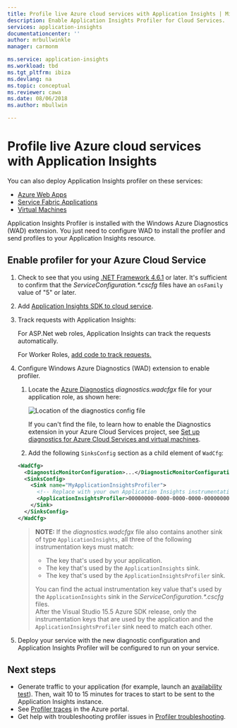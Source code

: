 ```yaml
---
title: Profile live Azure cloud services with Application Insights | Microsoft Docs
description: Enable Application Insights Profiler for Cloud Services.
services: application-insights
documentationcenter: ''
author: mrbullwinkle
manager: carmonm

ms.service: application-insights
ms.workload: tbd
ms.tgt_pltfrm: ibiza
ms.devlang: na
ms.topic: conceptual
ms.reviewer: cawa
ms.date: 08/06/2018
ms.author: mbullwin

---
```

# Profile live Azure cloud services with Application Insights

You can also deploy Application Insights profiler on these services:
* [Azure Web Apps](app-insights-profiler.md?toc=/azure/azure-monitor/toc.json)
* [Service Fabric Applications](app-insights-profiler-servicefabric.md?toc=/azure/azure-monitor/toc.json)
* [Virtual Machines](app-insights-profiler-vm.md?toc=/azure/azure-monitor/toc.json)

Application Insights Profiler is installed with the Windows Azure Diagnostics (WAD) extension. You just need to configure WAD to install the profiler and send profiles to your Application Insights resource.

## Enable profiler for your Azure Cloud Service
1. Check to see that you  using [.NET Framework 4.6.1](https://docs.microsoft.com/dotnet/framework/migration-guide/how-to-determine-which-versions-are-installed) or later.  It's sufficient to confirm that the *ServiceConfiguration.\*.cscfg* files have an `osFamily` value of "5" or later.
1. Add [Application Insights SDK to cloud service](app-insights-cloudservices.md?toc=/azure/azure-monitor/toc.json).
1. Track requests with Application Insights:

    For ASP.Net web roles, Application Insights can track the requests automatically.

    For Worker Roles, [add code to track requests.](app-insights-profiler-trackrequests.md?toc=/azure/azure-monitor/toc.json)

    

1. Configure Windows Azure Diagnostics (WAD) extension to enable profiler.



    1. Locate the [Azure Diagnostics](https://docs.microsoft.com/azure/monitoring-and-diagnostics/azure-diagnostics) *diagnostics.wadcfgx* file for your application role, as shown here:  

       ![Location of the diagnostics config file](./media/enable-profiler-compute/cloudservice-solutionexplorer.png)  

        If you can't find the file, to learn how to enable the Diagnostics extension in your Azure Cloud Services project, see [Set up diagnostics for Azure Cloud Services and virtual machines](https://docs.microsoft.com/azure/vs-azure-tools-diagnostics-for-cloud-services-and-virtual-machines#enable-diagnostics-in-cloud-service-projects-before-deploying-them).

    1. Add the following `SinksConfig` section as a child element of `WadCfg`:  

      ```xml
      <WadCfg>
        <DiagnosticMonitorConfiguration>...</DiagnosticMonitorConfiguration>
        <SinksConfig>
          <Sink name="MyApplicationInsightsProfiler">
            <!-- Replace with your own Application Insights instrumentation key. -->
            <ApplicationInsightsProfiler>00000000-0000-0000-0000-000000000000</ApplicationInsightsProfiler>
          </Sink>
        </SinksConfig>
      </WadCfg>
      ```

    >   **NOTE:**
    > If the *diagnostics.wadcfgx* file also contains another sink of type `ApplicationInsights`, all three of the following instrumentation keys must match:  
    >  * The key that's used by your application.  
    >  * The key that's used by the `ApplicationInsights` sink.  
    >  * The key that's used by the `ApplicationInsightsProfiler` sink.  
    >
    > You can find the actual instrumentation key value that's used by the `ApplicationInsights` sink in the     *ServiceConfiguration.\*.cscfg* files.  
    > After the Visual Studio 15.5 Azure SDK release, only the instrumentation keys that are used by the application     and the `ApplicationInsightsProfiler` sink need to match each other.
1. Deploy your service with the new diagnostic configuration and Application Insights Profiler will be configured to run on your service.
 
## Next steps

- Generate traffic to your application (for example, launch an [availability test](https://docs.microsoft.com/azure/application-insights/app-insights-monitor-web-app-availability)). Then, wait 10 to 15 minutes for traces to start to be sent to the Application Insights instance.
- See [Profiler traces](https://docs.microsoft.com/azure/application-insights/app-insights-profiler-overview?toc=/azure/azure-monitor/toc.json) in the Azure portal.
- Get help with troubleshooting profiler issues in [Profiler troubleshooting](app-insights-profiler-troubleshooting.md?toc=/azure/azure-monitor/toc.json).